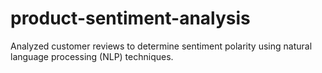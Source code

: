 # product-sentiment-analysis
Analyzed customer reviews to determine sentiment polarity using natural language processing (NLP) techniques.
